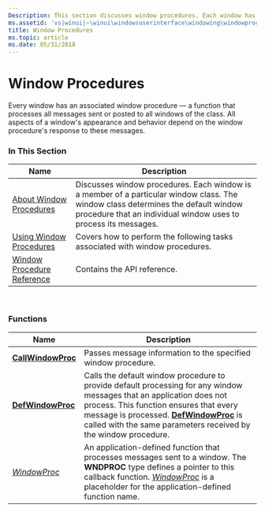 ```yaml
---
Description: This section discusses window procedures. Each window has an associated window procedure that processes all messages sent or posted to all windows of the class.
ms.assetid: 'vs|winui|~\winui\windowsuserinterface\windowing\windowprocedures.htm'
title: Window Procedures
ms.topic: article
ms.date: 05/31/2018
---
```


# Window Procedures

Every window has an associated window procedure — a function that processes all messages sent or posted to all windows of the class. All aspects of a window's appearance and behavior depend on the window procedure's response to these messages.

### In This Section



| Name                                                         | Description                                                                                                                                                                                                    |
|--------------------------------------------------------------|----------------------------------------------------------------------------------------------------------------------------------------------------------------------------------------------------------------|
| [About Window Procedures](about-window-procedures.md)       | Discusses window procedures. Each window is a member of a particular window class. The window class determines the default window procedure that an individual window uses to process its messages.<br/> |
| [Using Window Procedures](using-window-procedures.md)       | Covers how to perform the following tasks associated with window procedures.<br/>                                                                                                                        |
| [Window Procedure Reference](window-procedure-reference.md) | Contains the API reference.<br/>                                                                                                                                                                         |



 

### Functions



| Name                                     | Description                                                                                                                                                                                                                                                                                                   |
|------------------------------------------|---------------------------------------------------------------------------------------------------------------------------------------------------------------------------------------------------------------------------------------------------------------------------------------------------------------|
| [**CallWindowProc**](https://msdn.microsoft.com/en-us/library/ms633571(v=VS.85).aspx) | Passes message information to the specified window procedure. <br/>                                                                                                                                                                                                                                     |
| [**DefWindowProc**](https://msdn.microsoft.com/en-us/library/ms633572(v=VS.85).aspx)   | Calls the default window procedure to provide default processing for any window messages that an application does not process. This function ensures that every message is processed. [**DefWindowProc**](https://msdn.microsoft.com/en-us/library/ms633572(v=VS.85).aspx) is called with the same parameters received by the window procedure. <br/> |
| [*WindowProc*](https://msdn.microsoft.com/en-us/library/ms633573(v=VS.85).aspx)           | An application-defined function that processes messages sent to a window. The **WNDPROC** type defines a pointer to this callback function. [*WindowProc*](https://msdn.microsoft.com/en-us/library/ms633573(v=VS.85).aspx) is a placeholder for the application-defined function name. <br/>                                                            |



 

 

 




